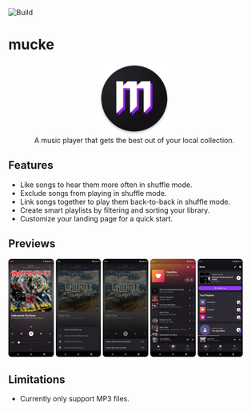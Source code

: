 ![Build](https://github.com/moritz-weber/mucke/workflows/Build/badge.svg)


# mucke

<p align="center">
<img src="src/android/app/src/main/res/mipmap-xxxhdpi/ic_launcher.png" width="144px"/>
<br>
A music player that gets the best out of your local collection.
</p>

<!-- A music player that treats your precious files like no one else. -->

## Features

- Like songs to hear them more often in shuffle mode.
- Exclude songs from playing in shuffle mode.
- Link songs together to play them back-to-back in shuffle mode.
- Create smart playlists by filtering and sorting your library.
- Customize your landing page for a quick start.

## Previews

<img src="assets/screenshots/like.png" width="18%" />&nbsp;<img src="assets/screenshots/exclude.png" width="18%" />&nbsp;<img src="assets/screenshots/link.png" width="18%" />&nbsp;<img src="assets/screenshots/smartlist.png" width="18%" />&nbsp;<img src="assets/screenshots/home.png" width="18%" />

## Limitations

- Currently only support MP3 files.
